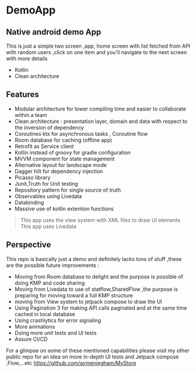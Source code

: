 # DemoApp
## Native android demo App 

This is just a simple two screen ,app, home screen with list fetched from API with random users ,click on one item and you'll navigate to the next screen with more details

- Kotlin 
- Clean architecture

## Features

- Modular architecture for lower compiling time  and easier to collaborate within a team
- Clean architecture : presentation layer, domain and data with respect to the inversion of dependency
- Coroutines ktx for asynchronous tasks , Coroutine flow 
- Room database for caching (offline app) 
- Retrofit as Service client
- Kotlin instead of groovy for gradle configuration
- MVVM component for state management 
- Alternative layout for landscape mode
- Dagger hilt for dependency injection
- Picasso library 
- Junit,Truth for Unit testing
- Repository pattern for single source of truth 
- Observables using Livedata 
- Databinding 
- Massive use of kotlin extention functions

> This app uses the view system with XML files to draw UI elements 
> This app uses Livedata 

## Perspective

This repo is basically just a demo and definitely lacks tons of stuff ,these are the possible future improvements :

- Moving from Room database to delight and the purpose is possible of doing KMP and code sharing
- Moving from Livedata to use of statflow,SharedFlow  ,the purpose is preparing for moving toward a full KMP structure
- moving from View system to jetpack compose to draw the UI 
- Using Pagination 3 for making API calls paginated and at the same time cached in local database
- Using crashlytics for error signaling
- More animations
- Doing more unit tests and UI tests 
- Assure CI/CD

For a glimpse on some of these mentioned capabilities please visit my other public repo for an idea on more in-depth UI tests and Jetpack compose ,Flow,...etc
https://github.com/aymenjegham/MyStore
